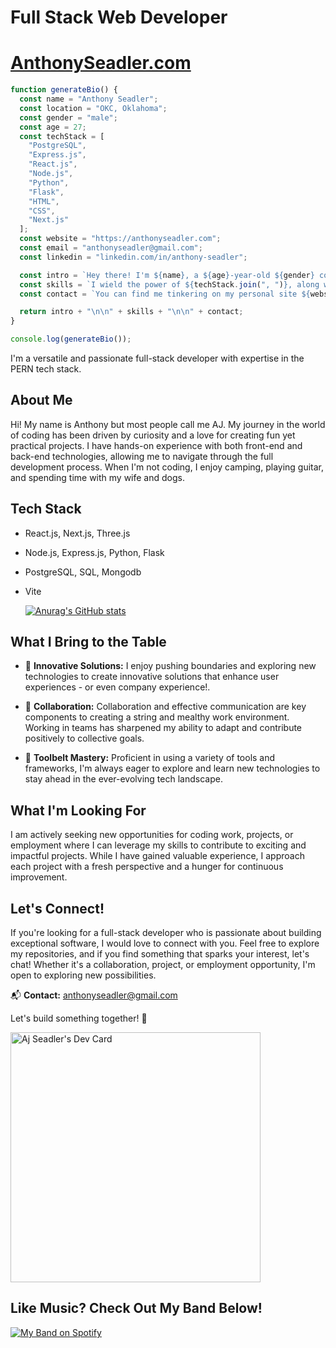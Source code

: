 # **Full Stack Web Developer** 
# [AnthonySeadler.com](https://anthonyseadler.com)

```javascript
function generateBio() {
  const name = "Anthony Seadler";
  const location = "OKC, Oklahoma";
  const gender = "male";
  const age = 27;
  const techStack = [
    "PostgreSQL",
    "Express.js",
    "React.js",
    "Node.js",
    "Python",
    "Flask",
    "HTML",
    "CSS",
    "Next.js"
  ];
  const website = "https://anthonyseadler.com";
  const email = "anthonyseadler@gmail.com";
  const linkedin = "linkedin.com/in/anthony-seadler";

  const intro = `Hey there! I'm ${name}, a ${age}-year-old ${gender} coding enthusiast from ${location}. `;
  const skills = `I wield the power of ${techStack.join(", ")}, along with a pinch of JavaScript magic.`;
  const contact = `You can find me tinkering on my personal site ${website}, shoot me an email at ${email}, or connect with me on LinkedIn at ${linkedin}. Let's build something cool together!`;

  return intro + "\n\n" + skills + "\n\n" + contact;
}

console.log(generateBio());
```



 I'm a versatile and passionate full-stack developer with expertise in the PERN tech stack. 



## **About Me**
Hi! My name is Anthony but most people call me AJ. My journey in the world of coding has been driven by curiosity and a love for creating fun yet practical projects. I have hands-on experience with both front-end and back-end technologies, allowing me to navigate through the full development process.
When I'm not coding, I enjoy camping, playing guitar, and spending time with my wife and dogs.

## **Tech Stack**

- React.js, Next.js, Three.js
- Node.js, Express.js, Python, Flask
- PostgreSQL, SQL, Mongodb
- Vite

   [![Anurag's GitHub stats](https://github-readme-stats.vercel.app/api?username=ajSeadler&hide=stars&theme=gruvbox&show_icons=true&hide_rank=true)](https://github.com/anuraghazra/github-readme-stats)

## **What I Bring to the Table**

- 🚀 **Innovative Solutions:** I enjoy pushing boundaries and exploring new technologies to create innovative solutions that enhance user experiences - or even company experience!.

- 🤝 **Collaboration:** Collaboration and effective communication are key components to creating a string and mealthy work environment. Working in teams has sharpened my ability to adapt and contribute positively to collective goals.

- 🧰 **Toolbelt Mastery:** Proficient in using a variety of tools and frameworks, I'm always eager to explore and learn new technologies to stay ahead in the ever-evolving tech landscape.

## **What I'm Looking For**

I am actively seeking new opportunities for coding work, projects, or employment where I can leverage my skills to contribute to exciting and impactful projects. While I have gained valuable experience, I approach each project with a fresh perspective and a hunger for continuous improvement.

## **Let's Connect!**

If you're looking for a full-stack developer who is passionate about building exceptional software, I would love to connect with you. Feel free to explore my repositories, and if you find something that sparks your interest, let's chat! Whether it's a collaboration, project, or employment opportunity, I'm open to exploring new possibilities.



📬 **Contact:** anthonyseadler@gmail.com

Let's build something together! 🚀


<a href="https://app.daily.dev/ajseadler"><img src="https://api.daily.dev/devcards/54fc0e9b681c4c54a57043ef55ea1999.png?r=dl6" width="400" alt="Aj Seadler's Dev Card"/></a>



 ## **Like Music? Check Out My Band Below!**

[![My Band on Spotify](https://img.shields.io/badge/Listen%20on-Spotify-green)](https://open.spotify.com/album/0PptqapSMqfkrNGHcWKTIR?utm_source=generator)

<!--
**ajSeadler/ajSeadler** is a ✨ _special_ ✨ repository because its `README.md` (this file) appears on your GitHub profile.

Here are some ideas to get you started:

- 🔭 I’m currently working on ...
- 🌱 I’m currently learning ...
- 👯 I’m looking to collaborate on ...
- 🤔 I’m looking for help with ...
- 💬 Ask me about ...
- 📫 How to reach me: ...
- 😄 Pronouns: ...
- ⚡ Fun fact: ...
-->
